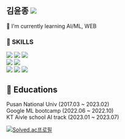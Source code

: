김윤종 <a href="https://americanoisice.tistory.com/" target="_blank"><img src="https://img.shields.io/badge/americanoisice-20C997?style=flat&logo=Tistory&logoColor=6f4f28"/></a>
---
🐧 I'm currently learning AI/ML, WEB

### 🔨 SKILLS
<img src="https://img.shields.io/badge/Python-3776AB?style=flat&logo=Python&logoColor=white"/>  <img src="https://img.shields.io/badge/Django-092E20?style=flat&logo=Django&logoColor=white"/> 
<img src="https://img.shields.io/badge/Spring-6DB33F?style=flat&logo=Spring&logoColor=white"/>
<br> <img src="https://img.shields.io/badge/PyTorch-EE4C2C?style=flat&logo=PyTorch&logoColor=white"/> <img src="https://img.shields.io/badge/tensorflow-FF6F00?style=flat&logo=tensorflow&logoColor=white"/>
<br> <img src="https://img.shields.io/badge/docker-2496ED?style=flat&logo=Docker&logoColor=white"/> <img src="https://img.shields.io/badge/mariadb-003545?style=flat&logo=mariadb&logoColor=white"/> <img src="https://img.shields.io/badge/AWS-232F3E?style=flat&logo=amazonaws&logoColor=red"/>

## 🏫 Educations
 Pusan National Univ (2017.03 ~ 2023.02)
<br> Google ML bootcamp (2022.06 ~ 2022.10)
<br> KT Aivle school AI track (2023.01 ~ 2023.07)



[![Solved.ac프로필](http://mazassumnida.wtf/api/v2/generate_badge?boj=americanoisice)](https://solved.ac/americanoisice)
